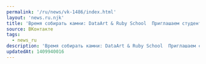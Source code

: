 ```yaml
---
permalink: '/ru/news/vk-1486/index.html'
layout: 'news.ru.njk'
title: 'Время собирать камни: DataArt & Ruby School  Приглашаем студентов и молодых IT-специалистов поу…'
source: ВКонтакте
tags:
  - news_ru
description: 'Время собирать камни: DataArt & Ruby School  Приглашаем студентов и молодых IT-специалистов поу…'
updatedAt: 1409940016
---
```

